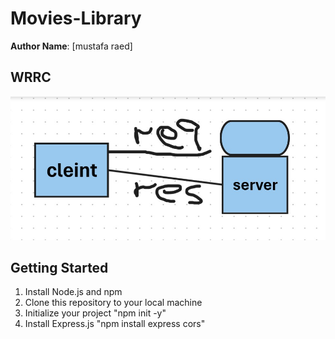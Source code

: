 # Movies-Library
**Author Name**: [mustafa raed]

## WRRC

!["req-res"](./req-res.jpg)


## Getting Started
1. Install Node.js and npm
2. Clone this repository to your local machine
3. Initialize your project  "npm init -y"
4. Install Express.js "npm install express cors"
